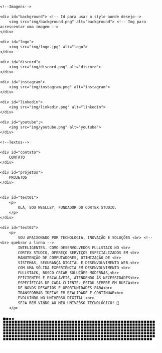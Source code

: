 <div>
<style>
    /* Define que o body ocupara toda a tela */
    body {
        width: 100%;
        height: 100vh; /* 100% da altura da tela */
        margin: 0;
        padding: 0;
        box-sizing: border-box;
        overflow-x: hidden; /* Evita barra de rolagem horizontal */
    }

    /*Define o fundo*/
    #background img {
        background-size: cover; /* Faz a imagem cobrir toda a tela */
        background-position: center; /* Centraliza a imagem */
        background-repeat: no-repeat; /* Evita repetição */
        width: 100%;
        height: 100vh; /* 100% da altura da tela */

    }
    
    #logo img {
        width: 350px; /* Ajuste o tamanho conforme necessário */
        border-radius: 300%;
    }

    /*Define de imagens*/
    #logo {
        position: absolute;
        left: 138px;
        top: 110px;
    }

    #instagram img {
        position: absolute;
        left: 159px;
        top: 491px;
    }

    #youtube img {
        position: absolute;
        left: 233px;
        top: 491px;
    }

    #discord img {
        position: absolute;
        left: 320px;
        top: 491px;
    }

    #linkedin img {
        position: absolute;
        left: 407px;
        top: 491px;
    }

    /* Textos */
    #projetos {
        font-family: 'Roboto' , sans-serif;
        font-size: 32px;
        color: #817FAD;
        position: absolute;
        left: 813px;
        top: 50px;
    }

    #contato {
        font-family: 'Roboto' , sans-serif;
        font-size: 32px;
        color: #817FAD;
        position: absolute;
        left: 1013px;
        top: 50px;
    }

    #text01 p{
        font-family: 'Roboto' , sans-serif; /*mudar a fonte*/ 
        font-size: 20px ; /*mudar o tamanho da fonte*/
        color: #E0E0E0; /*mudar a cor*/   
        position: absolute;
        left: 650px;
        top: 110px;
        text-align: center; /*deixar alinhado o texto*/ 
    }

    #text02 p{
        font-family: 'Roboto' , sans-serif;
        font-size: 20px; 
        color: #B8B8D1;
        position: absolute;
        left: 611px;
        top: 146px;
        text-align: center;
    }
</style>


</head>
<body>

    <!--Imagens-->

    <div id="background"> <!-- Id para usar o style aonde desejo-->
        <img src="img/background.png" alt="background"> <!-- Img para acrescentar uma imagem -->
    </div>

    <div id="logo"> 
        <img src="img/logo.jpg" alt="logo">
    </div>

    <div id="discord">
        <img src="img/discord.png" alt="discord">
    </div>
    
    <div id="instagram">
        <img src="img/instagram.png" alt="instagram">
    </div>

    <div id="linkedin">
        <img src="img/linkedin.png" alt="linkedin">
    </div>

    <div id="youtube";>
        <img src="img/youtube.png" alt="youtube">
    </div>

    <!--Textos-->

    <div id="contato">
        CONTATO
    </div>

    <div id="projetos">
        PROJETOS
    </div>


    <div id="text01">
        <p>
            OLÁ, SOU WESLLEY, FUNDADOR DO CORTEX STUDIO.
        </p>
    </div>

    <div id="text02">
        <p>
            SOU APAIXONADO POR TECNOLOGIA, INOVAÇÃO E SOLUÇÕES <br> <!-- <br> quebrar a linha -->
            INTELIGENTES. COMO DESENVOLVEDOR FULLSTACK NO <br>
            CORTEX STUDIO, OFEREÇO SERVIÇOS ESPECIALIZADOS EM <br>
            MANUTENÇÃO DE COMPUTADORES, OTIMIZAÇÃO DE <br>
            SISTEMAS, SEGURANÇA DIGITAL E DESENVOLVIMENTO WEB.<br>
            COM UMA SÓLIDA EXPERIÊNCIA EM DESENVOLVIMENTO <br>
            FULLSTACK, BUSCO CRIAR SOLUÇÕES MODERNAS,<br>
            EFICIENTES E ESCALÁVEIS, ATENDENDO ÀS NECESSIDADES<br>
            ESPECÍFICAS DE CADA CLIENTE. ESTOU SEMPRE EM BUSCA<br>
            DE NOVOS DESAFIOS E OPORTUNIDADES PARA<br>
            TRANSFORMAR IDEIAS EM REALIDADE E CONTINUAR<br>
            EVOLUINDO NO UNIVERSO DIGITAL.<br>
            SEJA BEM-VINDO AO MEU UNIVERSO TECNOLÓGICO! 🚀
        </p>
</div>

</body>
</html>
</div>


![GitHub Snake](https://github.com/Platane/snk/raw/output/github-contribution-grid-snake.svg)
